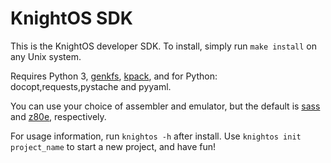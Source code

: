 # KnightOS SDK

This is the KnightOS developer SDK. To install, simply run `make install` on any Unix system.

Requires Python 3, [genkfs](https://github.com/KnightOS/genkfs), [kpack](https://github.com/KnightOS/kpack), and for Python: docopt,requests,pystache and pyyaml.

You can use your choice of assembler and emulator, but the default is [sass](https://github.com/KnightOS/sass) and [z80e](https://github.com/KnightOS/z80e), respectively.

For usage information, run `knightos -h` after install. Use `knightos init project_name` to start a new project, and have fun!
